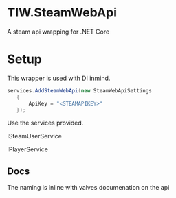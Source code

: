 # TIW.SteamWebApi
A steam api wrapping for .NET Core

# Setup
This wrapper is used with DI inmind. 

```csharp
services.AddSteamWebApi(new SteamWebApiSettings
   {
       ApiKey = "<STEAMAPIKEY>"
   });
```

Use the services provided.

ISteamUserService

IPlayerService

## Docs
The naming is inline with valves documenation on the api
